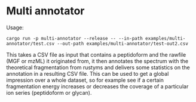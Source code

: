 # Multi annotator

Usage:
```
cargo run -p multi-annotator --release -- --in-path examples/multi-annotator/test.csv --out-path examples/multi-annotator/test-out2.csv
```

This takes a CSV file as input that contains a peptidoform and the rawfile (MGF or mzML) it originated from, it then annotates the spectrum with the theoretical fragmentation from rustyms and delivers some statistics on the annotation in a resulting CSV file. This can be used to get a global impression over a whole dataset, so for example see if a certain fragmentation energy increases or decreases the coverage of a particular ion series (peptidoform or glycan).